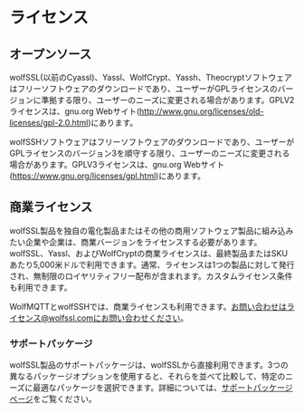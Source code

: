 

# ライセンス




## オープンソース



wolfSSL(以前のCyassl)、Yassl、WolfCrypt、Yassh、Theocryptソフトウェアはフリーソフトウェアのダウンロードであり、ユーザーがGPLライセンスのバージョンに準拠する限り、ユーザーのニーズに変更される場合があります。GPLV2ライセンスは、gnu.org Webサイト(http://www.gnu.org/licenses/old-licenses/gpl-2.0.html)にあります。


wolfSSHソフトウェアはフリーソフトウェアのダウンロードであり、ユーザーがGPLライセンスのバージョン3を順守する限り、ユーザーのニーズに変更される場合があります。GPLV3ライセンスは、gnu.org Webサイト(https://www.gnu.org/licenses/gpl.html)にあります。



## 商業ライセンス



wolfSSL製品を独自の電化製品またはその他の商用ソフトウェア製品に組み込みたい企業や企業は、商業バージョンをライセンスする必要があります。wolfSSL、Yassl、およびWolfCryptの商業ライセンスは、最終製品またはSKUあたり5,000米ドルで利用できます。通常、ライセンスは1つの製品に対して発行され、無制限のロイヤリティフリー配布が含まれます。カスタムライセンス条件も利用できます。


WolfMQTTとwolfSSHでは、商業ライセンスも利用できます。お問い合わせはライセンス@wolfssl.comにお問い合わせください。



### サポートパッケージ


wolfSSL製品のサポートパッケージは、wolfSSLから直接利用できます。3つの異なるパッケージオプションを使用すると、それらを並べて比較して、特定のニーズに最適なパッケージを選択できます。詳細については、[サポートパッケージページ](https://www.wolfssl.com/products/support-and-maintenance)をご覧ください。
